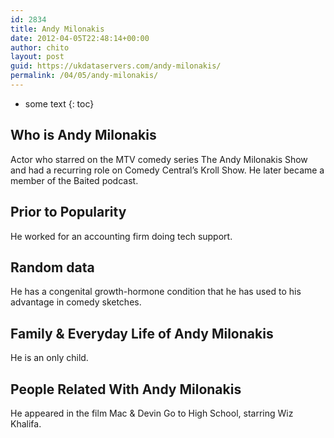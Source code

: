 ```yaml
---
id: 2834
title: Andy Milonakis
date: 2012-04-05T22:48:14+00:00
author: chito
layout: post
guid: https://ukdataservers.com/andy-milonakis/
permalink: /04/05/andy-milonakis/
---
```


* some text
{: toc}


## Who is  Andy Milonakis
                  
                  
                  
Actor who starred on the MTV comedy series The Andy Milonakis Show and had a recurring role on Comedy Central&#8217;s Kroll Show. He later became a member of the Baited podcast.
                  
                
                
                
## Prior to Popularity 
                  
                  
                  
He worked for an accounting firm doing tech support.
                  
                
                
                
## Random data 
                  
                  
                  
He has a congenital growth-hormone condition that he has used to his advantage in comedy sketches.
                  
                
                
                
## Family & Everyday Life of Andy Milonakis
                  
                  
                  
He is an only child.
                  
                
                
                
## People Related With  Andy Milonakis
                  
                  
                  
He appeared in the film Mac & Devin Go to High School, starring Wiz Khalifa.
                  
                
              
            
          
          
          
    
    
  
